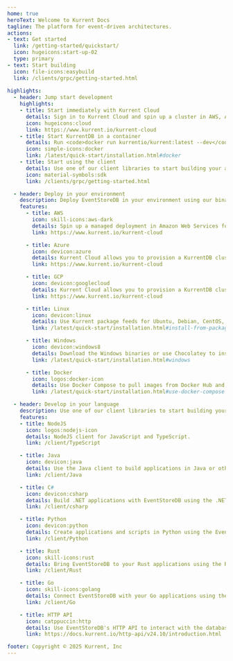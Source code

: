 ```yaml
---
home: true
heroText: Welcome to Kurrent Docs
tagline: The platform for event-driven architectures.
actions:
- text: Get started
  link: /getting-started/quickstart/
  icon: hugeicons:start-up-02
  type: primary
- text: Start building
  icon: file-icons:easybuild
  link: /clients/grpc/getting-started.html
  
highlights:
  - header: Jump start development
    highlights:
    - title: Start immediately with Kurrent Cloud
      details: Sign in to Kurrent Cloud and spin up a cluster in AWS, Azure, or GCP.
      icon: hugeicons:cloud
      link: https://www.kurrent.io/kurrent-cloud
    - title: Start KurrentDB in a container
      details: Run <code>docker run kurrentio/kurrent:latest --dev</code> to start EventStoreDB in developers mode.
      icon: simple-icons:docker
      link: /latest/quick-start/installation.html#docker
    - title: Start using the client
      details: Use one of our client libraries to start building your application.
      icon: material-symbols:sdk
      link: /clients/grpc/getting-started.html

  - header: Deploy in your environment
    description: Deploy EventStoreDB in your environment using our binaries, Docker Compose, or Kubernetes Operator.
    features:
      - title: AWS
        icon: skill-icons:aws-dark
        details: Spin up a managed deployment in Amazon Web Services for free, in less than 10 minutes.
        link: https://www.kurrent.io/kurrent-cloud

      - title: Azure
        icon: devicon:azure
        details: Kurrent Cloud allows you to provision a KurrentDB cluster in Azure.
        link: https://www.kurrent.io/kurrent-cloud

      - title: GCP
        icon: devicon:googlecloud
        details: Kurrent Cloud allows you to provision a KurrentDB cluster in GCP.
        link: https://www.kurrent.io/kurrent-cloud

      - title: Linux
        icon: devicon:linux
        details: Use Kurrent package feeds for Ubuntu, Debian, CentOS, and Red Hat Enterprise Linux.
        link: /latest/quick-start/installation.html#install-from-packagecloud

      - title: Windows
        icon: devicon:windows8
        details: Download the Windows binaries or use Chocolatey to install EventStoreDB.
        link: /latest/quick-start/installation.html#windows

      - title: Docker
        icon: logos:docker-icon
        details: Use Docker Compose to pull images from Docker Hub and run EventStoreDB in containers.
        link: /latest/quick-start/installation.html#use-docker-compose

  - header: Develop in your language
    description: Use one of our client libraries to start building your application.
    features:
    - title: NodeJS
      icon: logos:nodejs-icon
      details: NodeJS client for JavaScript and TypeScript.
      link: /client/TypeScript

    - title: Java
      icon: devicon:java
      details: Use the Java client to build applications in Java or other JVM languages.
      link: /client/Java

    - title: C#
      icon: devicon:csharp
      details: Build .NET applications with EventStoreDB using the .NET client for latest .NET and legacy .NET Framework.
      link: /client/csharp

    - title: Python
      icon: devicon:python
      details: Create applications and scripts in Python using the EventStoreDB client.
      link: /client/Python

    - title: Rust
      icon: skill-icons:rust
      details: Bring EventStoreDB to your Rust applications using the Rust client.
      link: /client/Rust

    - title: Go
      icon: skill-icons:golang
      details: Connect EventStoreDB with your Go applications using the Go client.
      link: /client/Go

    - title: HTTP API
      icon: catppuccin:http
      details: Use EventStoreDB's HTTP API to interact with the database using any language or stack.
      link: https://docs.kurrent.io/http-api/v24.10/introduction.html

footer: Copyright © 2025 Kurrent, Inc
---
```


